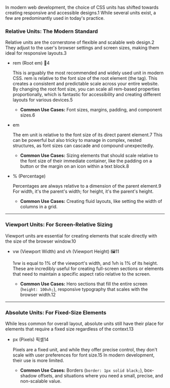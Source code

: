 In modern web development, the choice of CSS units has shifted towards creating responsive and accessible designs.1 While several units exist, a few are predominantly used in today's practice.

### **Relative Units: The Modern Standard**

Relative units are the cornerstone of flexible and scalable web design.2 They adjust to the user's browser settings and screen sizes, making them ideal for responsive layouts.3

- rem (Root em) 👑4
    
    This is arguably the most recommended and widely used unit in modern CSS. rem is relative to the font size of the root element (the <html> tag). This creates a consistent and predictable scale across your entire website. By changing the root font size, you can scale all rem-based properties proportionally, which is fantastic for accessibility and creating different layouts for various devices.5
    
    - **Common Use Cases:** Font sizes, margins, padding, and component sizes.6
        
- em
    
    The em unit is relative to the font size of its direct parent element.7 This can be powerful but also tricky to manage in complex, nested structures, as font sizes can cascade and compound unexpectedly.
    
    - **Common Use Cases:** Sizing elements that should scale relative to the font size of their immediate container, like the padding on a button or the margin on an icon within a text block.8
        
- % (Percentage)
    
    Percentages are always relative to a dimension of the parent element.9 For width, it's the parent's width; for height, it's the parent's height.
    
    - **Common Use Cases:** Creating fluid layouts, like setting the width of columns in a grid.
        

---

### **Viewport Units: For Screen-Relative Sizing**

Viewport units are essential for creating elements that scale directly with the size of the browser window.10

- vw (Viewport Width) and vh (Viewport Height) 🖼️11
    
    1vw is equal to 1% of the viewport's width, and 1vh is 1% of its height. These are incredibly useful for creating full-screen sections or elements that need to maintain a specific aspect ratio relative to the screen.
    
    - **Common Use Cases:** Hero sections that fill the entire screen (`height: 100vh;`), responsive typography that scales with the browser width.12
        

---

### **Absolute Units: For Fixed-Size Elements**

While less common for overall layout, absolute units still have their place for elements that require a fixed size regardless of the context.13

- px (Pixels) 픽셀14
    
    Pixels are a fixed unit, and while they offer precise control, they don't scale with user preferences for font size.15 In modern development, their use is more limited.
    
    - **Common Use Cases:** Borders (`border: 1px solid black;`), box-shadow offsets, and situations where you need a small, precise, and non-scalable value.